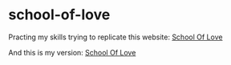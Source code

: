 # school-of-love
 Practing my skills trying to replicate this website:
 <a href="https://schooloflove.com/">School Of Love</a>
 
 And this is my version:
 <a href="https://kawecz.github.io/school-of-love/">School Of Love</a>
